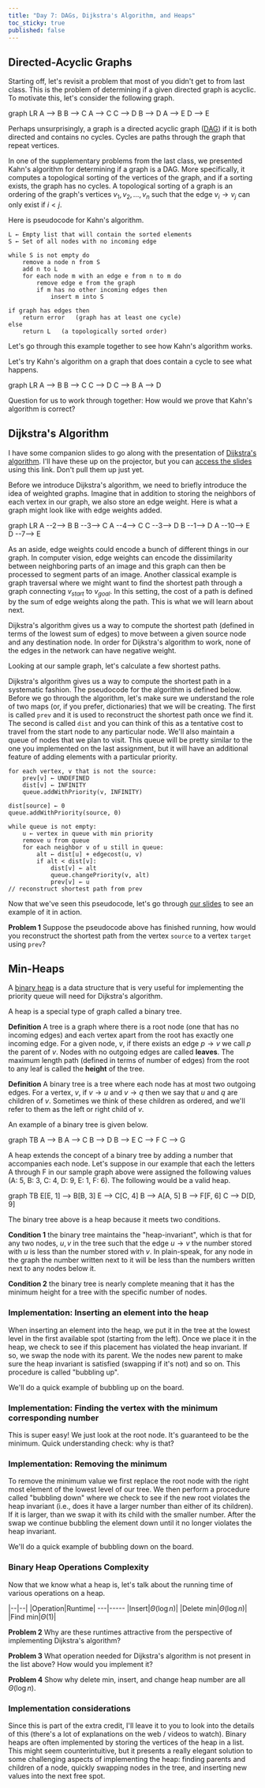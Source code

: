 ```yaml
---
title: "Day 7: DAGs, Dijkstra's Algorithm, and Heaps"
toc_sticky: true
published: false
---
```


## Directed-Acyclic Graphs

Starting off, let's revisit a problem that most of you didn't get to from last class.  This is the problem of determining if a given directed graph is acyclic. To motivate this, let's consider the following graph.

<div class="mermaid">
graph LR
  A --> B
  B --> C
  A --> C
  C --> D
  B --> D
  A --> E
  D --> E
</div>

Perhaps unsurprisingly, a graph is a directed acyclic graph ([DAG](https://en.wikipedia.org/wiki/Directed_acyclic_graph)) if it is both directed and contains no cycles.  Cycles are paths through the graph that repeat vertices.

In one of the supplementary problems from the last class, we presented Kahn's algorithm for determining if a graph is a DAG.  More specifically, it computes a topological sorting of the vertices of the graph, and if a sorting exists, the graph has no cycles.  A topological sorting of a graph is an ordering of the graph's vertices $v_1, v_2, \ldots, v_n$ such that the edge $v_i \rightarrow v_j$ can only exist if $i < j$.

Here is pseudocode for Kahn's algorithm.

```
L ← Empty list that will contain the sorted elements
S ← Set of all nodes with no incoming edge

while S is not empty do
    remove a node n from S
    add n to L
    for each node m with an edge e from n to m do
        remove edge e from the graph
        if m has no other incoming edges then
            insert m into S

if graph has edges then
    return error   (graph has at least one cycle)
else 
    return L   (a topologically sorted order)
```

Let's go through this example together to see how Kahn's algorithm works.

Let's try Kahn's algorithm on a graph that does contain a cycle to see what happens.

<div class="mermaid">
graph LR
  A --> B
  B --> C
  C --> D
  C --> B
  A --> D
</div>

Question for us to work through together: How would we prove that Kahn's algorithm is correct?

## Dijkstra's Algorithm

I have some companion slides to go along with the presentation of [Dijkstra's algorithm](https://en.wikipedia.org/wiki/Dijkstra%27s_algorithm).  I'll have these up on the projector, but you can [access the slides](graphsearch_slides.pdf) using this link.  Don't pull them up just yet.

Before we introduce Dijkstra's algorithm, we need to briefly introduce the idea of weighted graphs.  Imagine that in addition to storing the neighbors of each vertex in our graph, we also store an edge weight.  Here is what a graph might look like with edge weights added.

<div class="mermaid">
graph LR
  A --2--> B
  B --3--> C
  A --4--> C
  C --3--> D
  B --1--> D
  A --10--> E
  D --7--> E
</div>

As an aside, edge weights could encode a bunch of different things in our graph.  In computer vision, edge weights can encode the dissimilarity between neighboring parts of an image and this graph can then be processed to segment parts of an image.  Another classical example is graph traversal where we might want to find the shortest path through a graph connecting $v_{start}$ to $v_{goal}$. In this setting, the cost of a path is defined by the sum of edge weights along the path.  This is what we will learn about next.

Dijkstra's algorithm gives us a way to compute the shortest path (defined in terms of the lowest sum of edges) to move between a given source node and any destination node.  In order for Dijkstra's algorithm to work, none of the edges in the network can have negative weight.

Looking at our sample graph, let's calculate a few shortest paths.

Dijkstra's algorithm gives us a way to compute the shortest path in a systematic fashion.  The pseudocode for the algorithm is defined below.  Before we go through the algorithm, let's make sure we understand the role of two maps (or, if you prefer, dictionaries) that we will be creating.  The first is called ``prev`` and it is used to reconstruct the shortest path once we find it.  The second is called ``dist`` and you can think of this as a tentative cost to travel from the start node to any particular node.  We'll also maintain a queue of nodes that we plan to visit.  This queue will be pretty similar to the one you implemented on the last assignment, but it will have an additional feature of adding elements with a particular priority.

```
for each vertex, v that is not the source:
    prev[v] ← UNDEFINED
    dist[v] ← INFINITY
    queue.addWithPriority(v, INFINITY)

dist[source] ← 0
queue.addWithPriority(source, 0)

while queue is not empty:
    u ← vertex in queue with min priority
    remove u from queue
    for each neighbor v of u still in queue:
        alt ← dist[u] + edgecost(u, v)
        if alt < dist[v]:
            dist[v] ← alt
            queue.changePriority(v, alt)
            prev[v] ← u
// reconstruct shortest path from prev
```
Now that we've seen this pseudocode, let's go through [our slides](graphsearch_slides.pdf) to see an example of it in action.

**Problem 1** Suppose the pseudocode above has finished running, how would you reconstruct the shortest path from the vertex ``source`` to a vertex ``target`` using ``prev``?

## Min-Heaps

A [binary heap](https://en.wikipedia.org/wiki/Binary_heap) is a data structure that is very useful for implementing the priority queue will need for Dijkstra's algorithm.

A heap is a special type of graph called a binary tree.

**Definition** A tree is a graph where there is a root node (one that has no incoming edges) and each vertex apart from the root has exactly one incoming edge.  For a given node, $v$, if there exists an edge $p \rightarrow v$ we call $p$ the parent of $v$.  Nodes with no outgoing edges are called **leaves**.  The maximum length path (defined in terms of number of edges) from the root to any leaf is called the **height** of the tree.

**Definition** A binary tree is a tree where each node has at most two outgoing edges.  For a vertex, $v$, if $v \rightarrow u$ and $v \rightarrow q$ then we say that $u$ and $q$ are children of $v$. Sometimes we think of these children as ordered, and we'll refer to them as the left or right child of $v$.

An example of a binary tree is given below.

<div class="mermaid">
graph TB
  A --> B
  A --> C
  B --> D
  B --> E
  C --> F
  C --> G
</div>

A heap extends the concept of a binary tree by adding a number that accompanies each node.  Let's suppose in our example that each the letters A through F in our sample graph above were assigned the following values (A: 5, B: 3, C: 4, D: 9, E: 1, F: 6).  The following would be a valid heap.

<div class="mermaid">
graph TB
E[E, 1] --> B[B, 3]
E --> C[C, 4]
B --> A[A, 5]
B --> F[F, 6]
C --> D[D, 9]
</div>

The binary tree above is a heap because it meets two conditions.

**Condition 1** the binary tree maintains the "heap-invariant", which is that for any two nodes, $u, v$ in the tree such that the edge $u \rightarrow v$ the number stored with $u$ is less than the number stored with $v$.  In plain-speak, for any node in the graph the number written next to it will be less than the numbers written next to any nodes below it.

**Condition 2** the binary tree is nearly complete meaning that it has the minimum height for a tree with the specific number of nodes.

### Implementation: Inserting an element into the heap

When inserting an element into the heap, we put it in the tree at the lowest level in the first available spot (starting from the left).  Once we place it in the heap, we check to see if this placement has violated the heap invariant.  If so, we swap the node with its parent.  We the nodes new parent to make sure the heap invariant is satisfied (swapping if it's not) and so on.  This procedure is called "bubbling up".

We'll do a quick example of bubbling up on the board.


### Implementation: Finding the vertex with the minimum corresponding number

This is super easy!  We just look at the root node.  It's guaranteed to be the minimum.  Quick understanding check: why is that?

### Implementation: Removing the minimum

To remove the minimum value we first replace the root node with the right most element of the lowest level of our tree.  We then perform a procedure called "bubbling down" where we check to see if the new root violates the heap invariant (i.e., does it have a larger number than either of its children).  If it is larger, than we swap it with its child with the smaller number.  After the swap we continue bubbling the element down until it no longer violates the heap invariant.

We'll do a quick example of bubbling down on the board.

### Binary Heap Operations Complexity

Now that we know what a heap is, let's talk about the running time of various operations on a heap.

|--|--|
|Operation|Runtime|
---|-----
|Insert|$\Theta(\log n)$|
|Delete min|$\Theta(\log n)$|
|Find min|$\Theta(1)$|

**Problem 2** Why are these runtimes attractive from the perspective of implementing Dijkstra's algorithm?

**Problem 3** What operation needed for Dijkstra's algorithm is not present in the list above?  How would you implement it?

**Problem 4** Show why delete min, insert, and change heap number are all $\Theta(\log n)$.

### Implementation considerations

Since this is part of the extra credit, I'll leave it to you to look into the details of this (there's a lot of explanations on the web / videos to watch).  Binary heaps are often implemented by storing the vertices of the heap in a list.  This might seem counterintuitive, but it presents a really elegant solution to some challenging aspects of implementing the heap: finding parents and children of a node, quickly swapping nodes in the tree, and inserting new values into the next free spot.